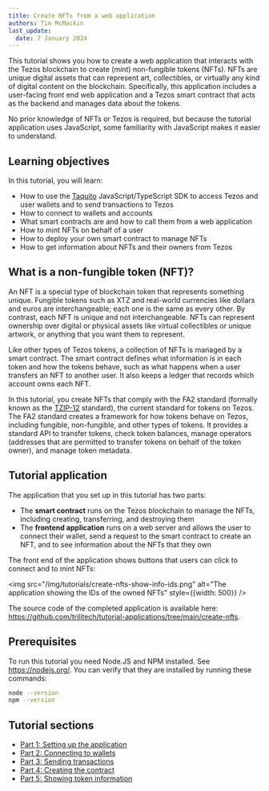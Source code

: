 ```yaml
---
title: Create NFTs from a web application
authors: Tim McMackin
last_update:
  date: 7 January 2024
---
```


This tutorial shows you how to create a web application that interacts with the Tezos blockchain to create (mint) non-fungible tokens (NFTs).
NFTs are unique digital assets that can represent art, collectibles, or virtually any kind of digital content on the blockchain.
Specifically, this application includes a user-facing front end web application and a Tezos smart contract that acts as the backend and manages data about the tokens.

No prior knowledge of NFTs or Tezos is required, but because the tutorial application uses JavaScript, some familiarity with JavaScript makes it easier to understand.

## Learning objectives

In this tutorial, you will learn:

- How to use the [Taquito](https://tezostaquito.io/) JavaScript/TypeScript SDK to access Tezos and user wallets and to send transactions to Tezos
- How to connect to wallets and accounts
- What smart contracts are and how to call them from a web application
- How to mint NFTs on behalf of a user
- How to deploy your own smart contract to manage NFTs
- How to get information about NFTs and their owners from Tezos

## What is a non-fungible token (NFT)?

An NFT is a special type of blockchain token that represents something unique.
Fungible tokens such as XTZ and real-world currencies like dollars and euros are interchangeable; each one is the same as every other.
By contrast, each NFT is unique and not interchangeable.
NFTs can represent ownership over digital or physical assets like virtual collectibles or unique artwork, or anything that you want them to represent.

Like other types of Tezos tokens, a collection of NFTs is managed by a smart contract.
The smart contract defines what information is in each token and how the tokens behave, such as what happens when a user transfers an NFT to another user.
It also keeps a ledger that records which account owns each NFT.

In this tutorial, you create NFTs that comply with the FA2 standard (formally known as the [TZIP-12](https://gitlab.com/tezos/tzip/-/blob/master/proposals/tzip-12/tzip-12.md) standard), the current standard for tokens on Tezos.
The FA2 standard creates a framework for how tokens behave on Tezos, including fungible, non-fungible, and other types of tokens.
It provides a standard API to transfer tokens, check token balances, manage operators (addresses that are permitted to transfer tokens on behalf of the token owner), and manage token metadata.

## Tutorial application

The application that you set up in this tutorial has two parts:

- The **smart contract** runs on the Tezos blockchain to manage the NFTs, including creating, transferring, and destroying them
- The **frontend application** runs on a web server and allows the user to connect their wallet, send a request to the smart contract to create an NFT, and to see information about the NFTs that they own

The front end of the application shows buttons that users can click to connect and to mint NFTs:

<img src="/img/tutorials/create-nfts-show-info-ids.png" alt="The application showing the IDs of the owned NFTs" style={{width: 500}} />

The source code of the completed application is available here: https://github.com/trilitech/tutorial-applications/tree/main/create-nfts.

## Prerequisites

To run this tutorial you need Node.JS and NPM installed.
See https://nodejs.org/.
You can verify that they are installed by running these commands:

   ```bash
   node --version
   npm --version
   ```

## Tutorial sections

- [Part 1: Setting up the application](/tutorials/create-nfts/setting-up-app)
- [Part 2: Connecting to wallets](/tutorials/create-nfts/connect-wallet)
- [Part 3: Sending transactions](/tutorials/create-nfts/send-transactions)
- [Part 4: Creating the contract](/tutorials/create-nfts/create-contract)
- [Part 5: Showing token information](/tutorials/create-nfts/show-info)

